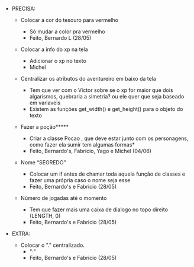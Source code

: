 * PRECISA:
    - Colocar a cor do tesouro para vermelho
        - Só mudar a color pra vermelho
        - Feito, Bernardo L (28/05)
        
    - Colocar a info do xp na tela
        - Adicionar o xp no texto
        - Michel

    - Centralizar os atributos do aventureiro em baixo da tela
        - Tem que ver com o Victor sobre se o xp for maior que dois algarismos, quebraria a simetria? ou ele quer que seja baseado em variaveis
        - Existem as funções get_width() e get_height() para o objeto do texto

    - Fazer a poção*****
        - Criar a classe Pocao , que deve estar junto com os personagens, como fazer ela sumir tem algumas formas*
        - Feito, Bernardo's, Fabricio, Yago e Michel (04/06)

    - Nome “SEGREDO”
        - Colocar um if antes de chamar toda aquela função de classes e fazer uma própria caso o nome seja esse
        - Feito, Bernardo's e Fabricio (28/05)

    - Número de jogadas até o momento
        - Tem que fazer mais uma caixa de dialogo no topo direito (LENGTH, 0)
        - Feito, Bernardo's e Fabricio (28/05)


* EXTRA:
    - Colocar o "." centralizado.
        - "·"
        - Feito, Bernardo's e Fabricio (28/05)
